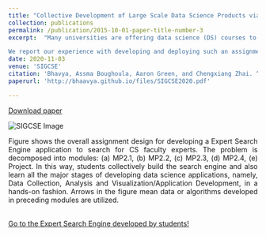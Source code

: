 ```yaml
---
title: "Collective Development of Large Scale Data Science Products via Modularized Assignments: An Experience Report"
collection: publications
permalink: /publication/2015-10-01-paper-title-number-3
excerpt:  "Many universities are offering data science (DS) courses to fulfill the growing demands for skilled DS practitioners. Assignments and projects are essential parts of the DS curriculum as they enable students to gain hands-on experience in real-world DS tasks. However, most current assignments and projects are lacking in at least one of two ways: 1) they do not comprehensively teach all the steps involved in the complete workflow of DS projects; 2) students work on separate problems individually or in small teams, limiting the scale and impact of their solutions. To overcome these limitations, we envision novel synergistic modular assignments where a large number of students work collectively on all the tasks required to develop a large-scale DS product. The resulting product can be continuously improved with students' contributions every semester.

We report our experience with developing and deploying such an assignment in an Information Retrieval course. Through the assignment, students collectively developed a search engine for finding expert faculty specializing in a given field. This shows the utility of such assignments both for teaching useful DS skills and driving innovation and research. We share useful lessons for other instructors to adopt similar assignments for their DS courses. " 
date: 2020-11-03
venue: 'SIGCSE'
citation: 'Bhavya, Assma Boughoula, Aaron Green, and Chengxiang Zhai. “Collective Development of Large Scale Data Science Products via Modularized Assignments: An Experience Report”, To Appear In Proceedings of the 51st ACM Technical Symposium on Computer Science Education (SIGCSE), 2020'
paperurl: 'http://bhaavya.github.io/files/SIGCSE2020.pdf'

---
```

[Download paper](http://bhaavya.github.io/files/SIGCSE2020.pdf)


![SIGCSE Image](http://bhaavya.github.io/images/sigcse.png) <!-- .element height="50px" width="50px" -->

<div style="text-align: justify"> Figure shows the overall assignment design for developing a Expert Search Engine application to search for CS faculty experts. The problem is decomposed into modules: (a) MP2.1, (b) MP2.2, (c) MP2.3, (d) MP2.4, (e) Project. In this way, students collectively build the search engine and also learn all the major stages of developing data science applications, namely, Data Collection, Analysis and Visualization/Application Development, in a hands-on fashion. Arrows in the figure mean data or algorithms developed in preceding modules are utilized. <br><br>
</div>

[Go to the Expert Search Engine developed by students!](http://timan102.cs.illinois.edu/expertsearch)
  



